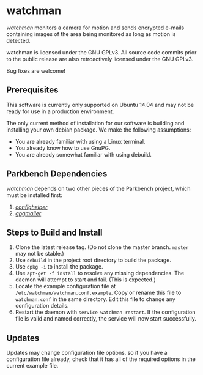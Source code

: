 # watchman

_watchman_ monitors a camera for motion and sends encrypted e-mails containing images of the area being monitored as long as motion is detected.

watchman is licensed under the GNU GPLv3. All source code commits prior to the public release are also retroactively licensed under the GNU GPLv3.

Bug fixes are welcome!

## Prerequisites

This software is currently only supported on Ubuntu 14.04 and may not be ready for use in a production environment.

The only current method of installation for our software is building and installing your own debian package. We make the following assumptions:

*    You are already familiar with using a Linux terminal.
*    You already know how to use GnuPG.
*    You are already somewhat familiar with using debuild.

## Parkbench Dependencies

_watchman_ depends on two other pieces of the Parkbench project, which must be installed first:

1. [_confighelper_](https://github.com/park-bench/confighelper)
2. [_gpgmailer_](https://github.com/park-bench/gpgmailer)

## Steps to Build and Install

1.   Clone the latest release tag. (Do not clone the master branch. `master` may not be stable.)
2.   Use `debuild` in the project root directory to build the package.
3.   Use `dpkg -i` to install the package.
4.   Use `apt-get -f install` to resolve any missing dependencies. The daemon will attempt to start and fail. (This is expected.)
5.   Locate the example configuration file at `/etc/watchman/watchman.conf.example`. Copy or rename this file to `watchman.conf` in the same directory. Edit this file to change any configuration details.
6.   Restart the daemon with `service watchman restart`. If the configuration file is valid and named correctly, the service will now start successfully.

## Updates

Updates may change configuration file options, so if you have a configuration file already, check that it has all of the required options in the current example file.
